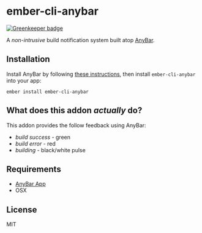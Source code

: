 # ember-cli-anybar

[![Greenkeeper badge](https://badges.greenkeeper.io/dollarshaveclub/ember-cli-anybar.svg)](https://greenkeeper.io/)

A _non-intrusive_ build notification system built atop [AnyBar](https://github.com/tonsky/AnyBar).

## Installation

Install AnyBar by following [these instructions](https://github.com/tonsky/AnyBar#download),
then install `ember-cli-anybar` into your app:

```
ember install ember-cli-anybar
```

## What does this addon _actually_ do?

This addon provides the follow feedback using AnyBar:

- _build success_ - green
- _build error_ - red
- _building_ - black/white pulse

## Requirements

- [AnyBar App](https://github.com/tonsky/AnyBar)
- OSX

## License

MIT
